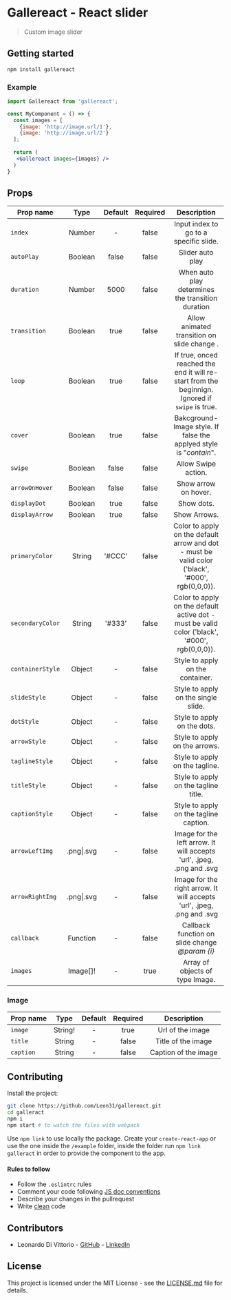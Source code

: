 # Gallereact - React slider

> Custom image slider

## Getting started

```bash
npm install gallereact
```

### Example

```jsx
import Gallereact from 'gallereact';

const MyComponent = () => {
  const images = [
    {image: 'http://image.url/1'},
    {image: 'http://image.url/2'}
  ];
                  
  return (
   <Gallereact images={images} />
  )
}

```

## Props

| Prop name        |    Type    | Default | Required |                         Description                          |
| ---------------- | :--------: | :-----: | :------: | :----------------------------------------------------------: |
| `index`          |   Number   |    -    |  false   |            Input index to go to a specific slide.            |
| `autoPlay`       |  Boolean   |  false  |  false   |                       Slider auto play                       |
| `duration`       |   Number   |  5000   |  false   |      When auto play determines the transition duration       |
| `transition`     |  Boolean   |  true   |  false   |         Allow animated transition on slide change .          |
| `loop`           |  Boolean   |  true   |  false   | If true, onced reached the end it will re-start from the beginnign. Ignored if `swipe` is true. |
| `cover`          |  Boolean   |  true   |  false   | Bakcground-Image style. If false the applyed style is "*contain*". |
| `swipe`          |  Boolean   |  false  |  false   |                     Allow Swipe action.                      |
| `arrowOnHover`   |  Boolean   |  false  |  false   |                     Show arrow on hover.                     |
| `displayDot`     |  Boolean   |  true   |  false   |                          Show dots.                          |
| `displayArrow`   |  Boolean   |  true   |  false   |                         Show Arrows.                         |
| `primaryColor`   |   String   | '#CCC'  |  false   | Color to apply on the default arrow and dot - must be valid color ('black', '#000', rgb(0,0,0)). |
| `secondaryColor` |   String   | '#333'  |  false   | Color to apply on the default active dot - must be valid color ('black', '#000', rgb(0,0,0)). |
| `containerStyle` |   Object   |    -    |  false   |               Style to apply on the container.               |
| `slideStyle`     |   Object   |    -    |  false   |             Style to apply on the single slide.              |
| `dotStyle`       |   Object   |    -    |  false   |                 Style to apply on the dots.                  |
| `arrowStyle`     |   Object   |    -    |  false   |                Style to apply on the arrows.                 |
| `taglineStyle`   |   Object   |    -    |  false   |                Style to apply on the tagline.                |
| `titleStyle`     |   Object   |    -    |  false   |             Style to apply on the tagline title.             |
| `captionStyle`   |   Object   |    -    |  false   |            Style to apply on the tagline caption.            |
| `arrowLeftImg`   | .png\|.svg |    -    |  false   | Image for the left arrow. It will accepts 'url', .jpeg, .png and  .svg |
| `arrowRightImg`  | .png\|.svg |    -    |  false   | Image for the right arrow. It will accepts 'url', .jpeg, .png and .svg |
| `callback`       |  Function  |    -    |  false   |       Callback function on slide change  *@param {i}*        |
| `images`         |  Image[]!  |    -    |   true   |               Array of objects of type Image.                |


### Image 

| Prop name |  Type   | Default | Required |     Description      |
| --------- | :-----: | :-----: | :------: | :------------------: |
| `image`   | String! |    -    |   true   |   Url of the image   |
| `title`   | String  |    -    |  false   |  Title of the image  |
| `caption` | String  |    -    |  false   | Caption of the image |


## Contributing

Install the project:

```bash
git clone https://github.com/Leon31/gallereact.git
cd galleract
npm i
npm start # to watch the files with webpack
```

Use `npm link` to use locally the package. Create your `create-react-app` or use the one inside the `/example` folder, inside the folder run `npm link galleract` in order to provide the component to the app.

#### Rules to follow 

* Follow the `.eslintrc` rules
* Comment your code following [JS doc conventions](https://devdocs.io/jsdoc/about-getting-started)
* Describe your changes in the pullrequest
* Write [clean](https://github.com/ryanmcdermott/clean-code-javascript) code

## Contributors

* Leonardo Di Vittorio - [GitHub](https://github.com/Leon31) - [LinkedIn](https://www.linkedin.com/in/leonardo-di-vittorio/)

## License

This project is licensed under the MIT License - see the [LICENSE.md](https://github.com/Leon31/gallereact/blob/master/LICENSE) file for details.


